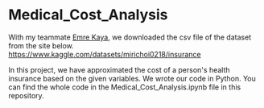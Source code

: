 # Medical_Cost_Analysis
With my teammate [Emre Kaya](https://github.com/emrekayah/emrekayah), we downloaded the csv file of the dataset from the site below. https://www.kaggle.com/datasets/mirichoi0218/insurance

In this project, we have approximated the cost of a person's health insurance based on the given variables. We wrote our code in Python. You can find the whole code in the Medical_Cost_Analysis.ipynb file in this repository. 
